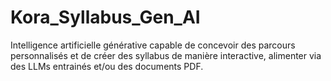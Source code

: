 # Kora_Syllabus_Gen_AI
Intelligence artificielle générative capable de concevoir des parcours personnalisés et de créer des syllabus de manière interactive, alimenter via des LLMs entrainés et/ou des documents PDF.
